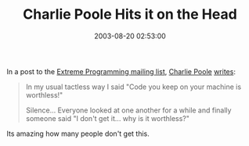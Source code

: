﻿---
layout: post
title: "Charlie Poole Hits it on the Head"
comments: false
date: 2003-08-20 02:53:00
updated: 2004-05-03 20:09:00
categories:
 - Technology
subtext-id: faa980a9-7d98-4dac-93a4-eb507958f37a
alias: /blog/Charlie-Poole-Hits-it-on-the-Head.aspx
---


In a post to the [Extreme Programming mailing list](http://groups.yahoo.com/group/extremeprogramming), [Charlie Poole](http://www.charliepoole.org/) [writes](http://groups.yahoo.com/group/extremeprogramming/message/77652):

> In my usual tactless way I said "Code you keep on your machine is worthless!"
> 
> Silence... Everyone looked at one another for a while and finally someone said "I don't get it... why is it worthless?"

Its amazing how many people don't get this.
